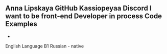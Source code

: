 Anna Lipskaya
GitHub Kassiopeyaa
Discord
I want to be front-end Developer
in process
Code Examples
-
-
English Language B1
Russian - native